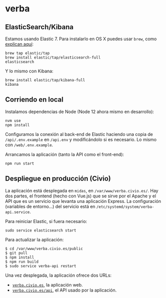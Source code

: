# verba

## ElasticSearch/Kibana

Estamos usando Elastic 7. Para instalarlo en OS X puedes usar `brew`, como [explican aquí](https://www.elastic.co/guide/en/elastic-stack-get-started/7.4/get-started-elastic-stack.html#install-elasticsearch):

```
brew tap elastic/tap
brew install elastic/tap/elasticsearch-full
elasticsearch
```

Y lo mismo con Kibana:

```
brew install elastic/tap/kibana-full
kibana
```

## Corriendo en local

Instalamos dependencias de Node (Node 12 ahora mismo en desarrollo):

```
nvm use
npm install
```

Configuramos la conexión al back-end de Elastic haciendo una copia de `/api/.env.example` en `/api.env` y modificándolo si es necesario. Lo mismo con `/web/.env.example`.

Arrancamos la aplicación (tanto la API como el front-end):

```
npm run start
```

## Despliegue en producción (Civio)

La aplicación está desplegada en `midas`, en `/var/www/verba.civio.es/`. Hay dos partes, el frontend (hecho con Vue.js) que se sirve por el Apache y el API que es un servicio que levanta una aplicación Express. La configuración (variables de entorno...) del servicio está en `/etc/systemd/system/verba-api.service`.

Para reiniciar Elastic, si fuera necesario:

```
sudo service elasticsearch start
```

Para actualizar la aplicación:

```
$ cd /var/www/verba.civio.es/public
$ git pull
$ npm install
$ npm run build
$ sudo service verba-api restart
```

Una vez desplegada, la aplicación ofrece dos URLs:

- [`verba.civio.es`](https://verba.civio.es/), la aplicación web.
- [`verba.civio.es/api`](https://verba.civio.es/api/), el API usado por la aplicación.
